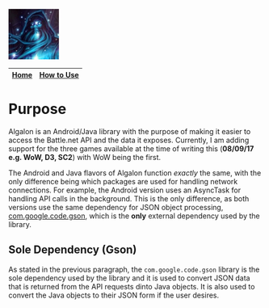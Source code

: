 ![Algalon_Icon](./Algalon_Icon-100x100.jpg "Algalon")

| [Home](./README.md) | [How to Use](./HowToUse.md) |
|:-------------------:|:---------------------------:|

# Purpose

Algalon is an Android/Java library with the purpose of making it easier to access the Battle.net API
and the data it exposes. Currently, I am adding support for the three games available at the time of
writing this (**08/09/17 e.g. WoW, D3, SC2**) with WoW being the first.

The Android and Java flavors of Algalon function _exactly_ the same, with the only difference being
which packages are used for handling network connections. For example, the Android version uses an
AsyncTask for handling API calls in the background. This is the only difference, as both versions
use the same dependency for JSON object processing,
[com.google.code.gson](https://mvnrepository.com/artifact/com.google.code.gson/gson/2.8.1),
which is the **only** external dependency used by the library.

## Sole Dependency (Gson)

As stated in the previous paragraph, the `com.google.code.gson` library is the sole dependency used
by the library and it is used to convert JSON data that is returned from the API requests dinto Java
objects. It is also used to convert the Java objects to their JSON form if the user desires.